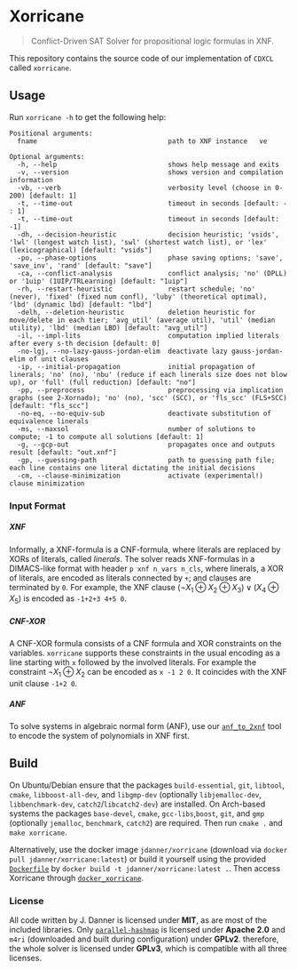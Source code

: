 # Xorricane

> Conflict-Driven SAT Solver for propositional logic formulas in XNF.

This repository contains the source code of our implementation of `CDXCL` called `xorricane`.

## Usage

Run `xorricane -h` to get the following help:

```text
Positional arguments:
  fname                                 path to XNF instance   ve

Optional arguments:
  -h, --help                            shows help message and exits 
  -v, --version                         shows version and compilation information 
  -vb, --verb                           verbosity level (choose in 0-200) [default: 1]
  -t, --time-out                        timeout in seconds [default: - : 1]
  -t, --time-out                        timeout in seconds [default: -1]
  -dh, --decision-heuristic             decision heuristic; 'vsids', 'lwl' (longest watch list), 'swl' (shortest watch list), or 'lex' (lexicographical) [default: "vsids"]
  -po, --phase-options                  phase saving options; 'save', 'save_inv', 'rand' [default: "save"]
  -ca, --conflict-analysis              conflict analysis; 'no' (DPLL) or '1uip' (1UIP/TRLearning) [default: "1uip"]
  -rh, --restart-heuristic              restart schedule; 'no' (never), 'fixed' (fixed num confl), 'luby' (theoretical optimal), 'lbd' (dynamic lbd) [default: "lbd"]
  -delh, --deletion-heuristic           deletion heuristic for move/delete in each tier; 'avg_util' (average util), 'util' (median utility), 'lbd' (median LBD) [default: "avg_util"]
  -il, --impl-lits                      computation implied literals after every s-th decision [default: 0]
  -no-lgj, --no-lazy-gauss-jordan-elim  deactivate lazy gauss-jordan-elim of unit clauses 
  -ip, --initial-propagation            initial propagation of linerals; 'no' (no), 'nbu' (reduce if each linerals size does not blow up), or 'full' (full reduction) [default: "no"]
  -pp, --preprocess                     preprocessing via implication graphs (see 2-Xornado); 'no' (no), 'scc' (SCC), or 'fls_scc' (FLS+SCC) [default: "fls_scc"]
  -no-eq, --no-equiv-sub                deactivate substitution of equivalence linerals 
  -ms, --maxsol                         number of solutions to compute; -1 to compute all solutions [default: 1]
  -g, --gcp-out                         propagates once and outputs result [default: "out.xnf"]
  -gp, --guessing-path                  path to guessing path file; each line contains one literal dictating the initial decisions 
  -cm, --clause-minimization            activate (experimental!) clause minimization
```

### Input Format

##### XNF

Informally, a XNF-formula is a CNF-formula, where literals are replaced by XORs of literals, called *linerals*.
The solver reads XNF-formulas in a DIMACS-like format with header `p xnf n_vars n_cls`, where linerals, a XOR of literals, are encoded as literals connected by `+`; and clauses are terminated by `0`.
For example, the XNF clause $(\neg X_1 \oplus X_2 \oplus X_3) \vee (X_4\oplus X_5)$ is encoded as `-1+2+3 4+5 0`.

##### CNF-XOR

A CNF-XOR formula consists of a CNF formula and XOR constraints on the variables. `xorricane` supports these constraints in the usual encoding as a line starting with `x` followed by the involved literals. For example the constraint $\neg X_1 \oplus X_2$ can be encoded as `x -1 2 0`. It coincides with the XNF unit clause `-1+2 0`.

##### ANF

To solve systems in algebraic normal form (ANF), use our [`anf_to_2xnf`](https://github.com/Wrazlmumfp/anf_to_2xnf.git) tool to encode the system of polynomials in XNF first.

## Build

On Ubuntu/Debian ensure that the packages `build-essential`, `git`, `libtool`, `cmake`, `libboost-all-dev`, and `libgmp-dev` (optionally `libjemalloc-dev`, `libbenchmark-dev`, `catch2`/`libcatch2-dev`) are installed. On Arch-based systems the packages `base-devel`, `cmake`, `gcc-libs`,`boost`, `git`, and `gmp` (optionally `jemalloc`, `benchmark`, `catch2`) are required.
Then run `cmake .` and `make xorricane`.

Alternatively, use the docker image `jdanner/xorricane` (download via `docker pull jdanner/xorricane:latest`) or build it yourself using the provided [`Dockerfile`](Dockerfile) by `docker build -t jdanner/xorricane:latest .`. Then access Xorricane through [`docker_xorricane`](docker_xorricane).

### License

All code written by J. Danner is licensed under __MIT__, as are most of the included libraries. Only [`parallel-hashmap`](src/xornado/parallel-hashmap/) is licensed under __Apache 2.0__ and `m4ri` (downloaded and built during configuration) under __GPLv2__. therefore, the whole solver is licensed under __GPLv3__, which is compatible with all three licenses.
